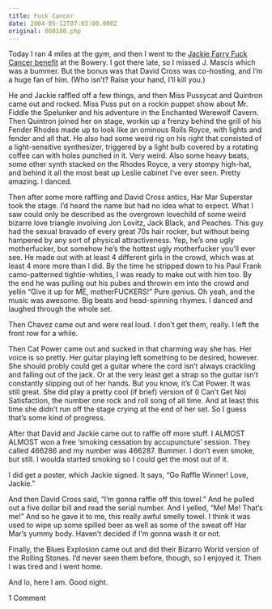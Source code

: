 ```yaml
---
title: Fuck Cancer
date: 2004-05-12T07:03:00.000Z
original: 000180.php
---
```


Today I ran 4 miles at the gym, and then I went to the <a href="http://www.jackiefarry.com/raffle">Jackie Farry Fuck Cancer benefit</a> at the Bowery. I got there late, so I missed J. Mascis which was a bummer. But the bonus was that David Cross was co-hosting, and I’m a huge fan of him. (Who isn’t? Raise your hand, I’ll kill you.)

He and Jackie raffled off a few things, and then Miss Pussycat and Quintron came out and rocked. Miss Puss put on a rockin puppet show about Mr. Fiddle the Spelunker and his adventure in the Enchanted Werewolf Cavern. Then Quintron joined her on stage, workin up a frenzy behind the grill of his Fender Rhodes made up to look like an ominous Rolls Royce, with lights and fender and all that. He also had some weird rig on his right that consisted of a light-sensitive synthesizer, triggered by a light bulb covered by a rotating coffee can with holes punched in it. Very weird. Also some heavy beats, some other synth stacked on the Rhodes Royce, a very stompy high-hat, and behind it all the most beat up Leslie cabinet I’ve ever seen. Pretty amazing. I danced.

Then after some more raffling and David Cross antics, Har Mar Superstar took the stage. I’d heard the name but had no idea what to expect. What I saw could only be described as the overgrown lovechild of some weird bizarre love triangle involving Jon Lovitz, Jack Black, and Peaches. This guy had the sexual bravado of every great 70s hair rocker, but without being hampered by any sort of physical attractiveness. Yep, he’s one ugly motherfucker, but somehow he’s the hottest ugly motherfucker you’ll ever see. He made out with at least 4 different girls in the crowd, which was at least 4 more more than I did. By the time he stripped down to his Paul Frank camo-patterned tightie-whities, I was ready to make out with him too. By the end he was pulling out his pubes and throwin em into the crowd and yellin “Give it up for ME, motherFUCKERS!” Pure genius. Oh yeah, and the music was awesome. Big beats and head-spinning rhymes. I danced and laughed through the whole set.

Then Chavez came out and were real loud. I don’t get them, really. I left the front row for a while.

Then Cat Power came out and sucked in that charming way she has. Her voice is so pretty. Her guitar playing left something to be desired, however. She should probly could get a guitar where the cord isn’t always crackling and falling out of the jack. Or at the very least get a strap so the guitar isn’t constantly slipping out of her hands. But you know, it’s Cat Power. It was still great. She did play a pretty cool (if brief) version of (I Can’t Get No) Satisfaction, the number one rock and roll song of all time. And at least this time she didn’t run off the stage crying at the end of her set. So I guess that’s some kind of progress.

After that David and Jackie came out to raffle off more stuff. I ALMOST ALMOST won a free ‘smoking cessation by accupuncture’ session. They called 466286 and my number was 466287. Bummer. I don’t even smoke, but still. I woulda started smoking so I could get the most out of it.

I did get a poster, which Jackie signed. It says, “Go Raffle Winner! Love, Jackie.”

And then David Cross said, “I’m gonna raffle off this towel.” And he pulled out a five dollar bill and read the serial number. And I yelled, “Me! Me! That’s me!” And so he gave it to me, this really awful smelly towel. I think it was used to wipe up some spilled beer as well as some of the sweat off Har Mar’s yummy body. Haven’t decided if I’m gonna wash it or not.

Finally, the Blues Explosion came out and did their Bizarro World version of the Rolling Stones. I’d never seen them before, though, so I enjoyed it. Then I was tired and I went home.

And lo, here I am. Good night.

<span class="commentheader">1 Comment</span>

<!-- <div class="commentdivider">
<span class="commentauthorbox">Posted by an anonymous coward</span>
<span class="commentdatebox">Monday, May 17, 2004</span>
<span class="commenttimebox">12:21 PM</span>
</div>
<div class="commentbody">Freak!</div> -->
